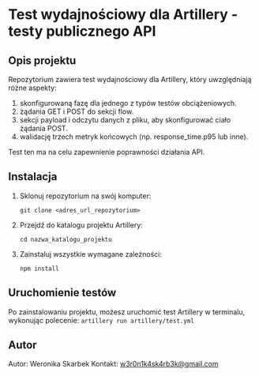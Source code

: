 # Test wydajnościowy dla Artillery - testy publicznego API

## Opis projektu
Repozytorium zawiera test wydajnościowy dla Artillery, który uwzględniają różne aspekty:

1) skonfigurowaną fazę dla jednego z typów testów obciążeniowych.
2) żądania GET i POST do sekcji flow.
3) sekcji payload i odczytu danych z pliku, aby skonfigurować ciało żądania POST.
4) walidację trzech metryk końcowych (np. response_time.p95 lub inne).


Test ten ma na celu zapewnienie poprawności działania API.

## Instalacja
1. Sklonuj repozytorium na swój komputer:
    ```
    git clone <adres_url_repozytorium>
    ```
2. Przejdź do katalogu projektu Artillery:
    ```
    cd nazwa_katalogu_projektu
    ```
3. Zainstaluj wszystkie wymagane zależności:
    ```
    npm install
    ```
## Uruchomienie testów
Po zainstalowaniu projektu, możesz uruchomić test Artillery w terminalu, wykonując polecenie:
    ```
    artillery run artillery/test.yml
    ```

## Autor
Autor: Weronika Skarbek
Kontakt: w3r0n1k4sk4rb3k@gmail.com
